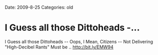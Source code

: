 Date: 2009-8-25
Categories: old

# I Guess all those Dittoheads -...

I Guess all those Dittoheads -- Oops, I Mean, Citizens -- Not Delivering &quot;High-Decibel Rants&quot; Must be .. <a href="http://bit.ly/EMW94" rel="nofollow">http://bit.ly/EMW94</a>
